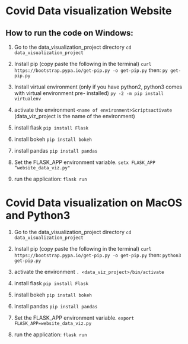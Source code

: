 # Covid Data visualization Website

## How to run the code on Windows:
1. Go to the data_visualization_project directory
`cd data_visualization_project`

2. Install pip
(copy paste the following in the terminal)
`curl https://bootstrap.pypa.io/get-pip.py -o get-pip.py`
then:
`py get-pip.py`

3. Install virtual environment (only if you have python2, python3 comes with virtual environment pre- installed)
`py -2 -m pip install virtualenv`

4. activate the environment
`<name of environment>Scriptsactivate`
(data_viz_project is the name of the environment)

5. install flask
`pip install Flask`

6. install bokeh
`pip install bokeh`

7. install pandas
`pip install pandas`

8. Set the FLASK_APP environment variable.
`setx FLASK_APP “website_data_viz.py"`

6. run the application:
`flask run`
    
# Covid Data visualization on MacOS and Python3

1. Go to the data_visualization_project directory
`cd data_visualization_project`

2. Install pip
(copy paste the following in the terminal)
`curl https://bootstrap.pypa.io/get-pip.py -o get-pip.py`
then:
`python3 get-pip.py`

3. activate the environment
`. <data_viz_project>/bin/activate`

4. install flask
`pip install Flask`

5. install bokeh
`pip install bokeh`

6. install pandas
`pip install pandas`

8. Set the FLASK_APP environment variable.
`export FLASK_APP=website_data_viz.py`

6. run the application:
`flask run`
